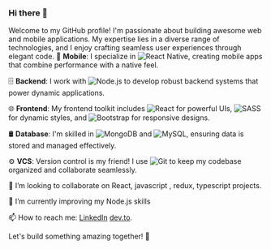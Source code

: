 ### Hi there 👋
Welcome to my GitHub profile! I'm passionate about building awesome web and mobile applications. 
My expertise lies in a diverse range of technologies, and I enjoy crafting seamless user experiences through elegant code.
📱 **Mobile**: I specialize in ![React Native](https://img.shields.io/badge/-React%20Native-61DAFB?logo=react&logoColor=white&style=flat), creating mobile apps that combine performance with a native feel.

🗄 **Backend**: I work with ![Node.js](https://img.shields.io/badge/-Node.js-339933?logo=node.js&logoColor=white&style=flat) to develop robust backend systems that power dynamic applications.

🌐 **Frontend**: My frontend toolkit includes ![React](https://img.shields.io/badge/-React-61DAFB?logo=react&logoColor=white&style=flat) for powerful UIs, ![SASS](https://img.shields.io/badge/-SASS-CC6699?logo=sass&logoColor=white&style=flat) for dynamic styles, and ![Bootstrap](https://img.shields.io/badge/-Bootstrap-563D7C?logo=bootstrap&logoColor=white&style=flat) for responsive designs.

🛢 **Database**: I'm skilled in ![MongoDB](https://img.shields.io/badge/-MongoDB-47A248?logo=mongodb&logoColor=white&style=flat) and ![MySQL](https://img.shields.io/badge/-MySQL-4479A1?logo=mysql&logoColor=white&style=flat), ensuring data is stored and managed effectively.

⚙️ **VCS**: Version control is my friend! I use ![Git](https://img.shields.io/badge/-Git-F05032?logo=git&logoColor=white&style=flat) to keep my codebase organized and collaborate seamlessly.

👯 I’m looking to collaborate on React, javascript , redux, typescript projects.

🌱 I’m currently improving my Node.js skills

📫 How to reach me:
 [LinkedIn](https://www.linkedin.com/in/yourusername)
 [dev.to](https://dev.to/yourusername).

Let's build something amazing together! 🚀

